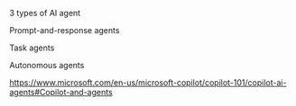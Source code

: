 3 types of AI agent

Prompt-and-response agents

Task agents

Autonomous agents

https://www.microsoft.com/en-us/microsoft-copilot/copilot-101/copilot-ai-agents#Copilot-and-agents
